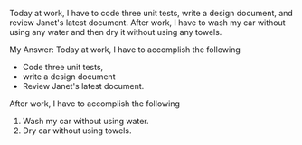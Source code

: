 Today at work, I have to code three unit tests, write a design document, and review Janet's latest document. After work, I have to wash my car without using any water and then dry it without using any towels.

My Answer: 
Today at work, I have to accomplish the following 
- Code three unit tests, 
- write a design document
- Review Janet's latest document. 

After work, I have to accomplish the following 
1. Wash my car without using water.
2. Dry car without using towels.

